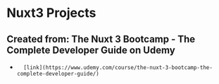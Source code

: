 # Nuxt3 Projects

## Created from: The Nuxt 3 Bootcamp - The Complete Developer Guide on Udemy

-       [link](https://www.udemy.com/course/the-nuxt-3-bootcamp-the-complete-developer-guide/)
